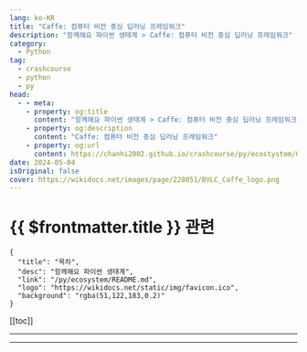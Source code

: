 ```yaml
---
lang: ko-KR
title: "Caffe: 컴퓨터 비전 중심 딥러닝 프레임워크"
description: "함께해요 파이썬 생태계 > Caffe: 컴퓨터 비전 중심 딥러닝 프레임워크"
category:
  - Python
tag: 
  - crashcourse
  - python
  - py
head:
  - - meta:
    - property: og:title
      content: "함께해요 파이썬 생태계 > Caffe: 컴퓨터 비전 중심 딥러닝 프레임워크"
    - property: og:description
      content: "Caffe: 컴퓨터 비전 중심 딥러닝 프레임워크"
    - property: og:url
      content: https://chanhi2002.github.io/crashcourse/py/ecostystem/05/datasets.html
date: 2024-05-04
isOriginal: false
cover: https://wikidocs.net/images/page/228051/BVLC_Caffe_logo.png
---
```


# {{ $frontmatter.title }} 관련

```component VPCard
{
  "title": "목차",
  "desc": "함께해요 파이썬 생태계",
  "link": "/py/ecosystem/README.md",
  "logo": "https://wikidocs.net/static/img/favicon.ico",
  "background": "rgba(51,122,183,0.2)"
}
```

[[toc]]

---

<SiteInfo
  name="Caffe: 컴퓨터 비전 중심 딥러닝 프레임워크 | WikiDocs"
  desc="함께해요 파이썬 생태계"
  url="https://wikidocs.net/228051"
  logo="https://wikidocs.net/static/img/favicon.ico"
  preview="https://wikidocs.net/images/page/228051/BVLC_Caffe_logo.png"/>

<!-- TODO: 작성 -->

---
